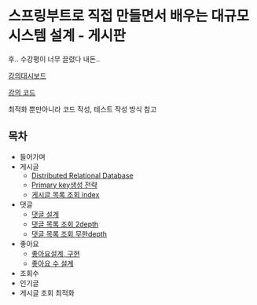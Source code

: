# 스프링부트로 직접 만들면서 배우는 대규모 시스템 설계 - 게시판

후.. 수강평이 너무 끌렸다 내돈..

[강의대시보드](https://www.inflearn.com/course/%EC%8A%A4%ED%94%84%EB%A7%81%EB%B6%80%ED%8A%B8%EB%A1%9C-%EB%8C%80%EA%B7%9C%EB%AA%A8-%EC%8B%9C%EC%8A%A4%ED%85%9C%EC%84%A4%EA%B3%84-%EA%B2%8C%EC%8B%9C%ED%8C%90/dashboard)

[강의 코드](https://github.com/wjdrltjr5/kuke-board)

최적화 뿐만아니라 코드 작성, 테스트 작성 방식 참고

## 목차

-   들어가며
-   게시글
    -   [Distributed Relational Database](./게시글/Distributed%20Relational%20Database.md)
    -   [Primary key생성 전략](게시글/게시글%20Primary%20Key.md)
    -   [게시글 목록 조회 index](./게시글/게시글%20목록%20조회.md)
-   댓글
    -   [댓글 설계](./댓글/댓글%20설계.md)
    -   [댓글 목록 조회 2depth](./댓글/댓글%20목록%20조회%20-%202%20depth%20.md)
    -   [댓글 목록 조회 무한depth](./댓글/댓글%20목록%20조회%20-%20무한%20depth.md)
-   좋아요
    -   [좋아요설계, 구현](./좋아요/좋아요설계,%20구현.md)
    -   [좋아요 수 설계](./좋아요/좋아요%20수%20설계.md)
-   조회수
-   인기글
-   게시글 조회 최적화
